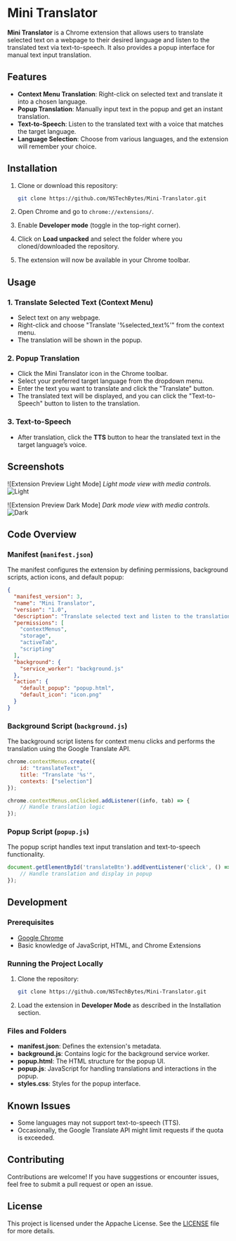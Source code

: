 # Mini Translator

**Mini Translator** is a Chrome extension that allows users to translate selected text on a webpage to their desired language and listen to the translated text via text-to-speech. It also provides a popup interface for manual text input translation.

## Features

- **Context Menu Translation**: Right-click on selected text and translate it into a chosen language.
- **Popup Translation**: Manually input text in the popup and get an instant translation.
- **Text-to-Speech**: Listen to the translated text with a voice that matches the target language.
- **Language Selection**: Choose from various languages, and the extension will remember your choice.
  
## Installation

1. Clone or download this repository:
   ```bash
   git clone https://github.com/NSTechBytes/Mini-Translator.git
   ```
   
2. Open Chrome and go to `chrome://extensions/`.

3. Enable **Developer mode** (toggle in the top-right corner).

4. Click on **Load unpacked** and select the folder where you cloned/downloaded the repository.

5. The extension will now be available in your Chrome toolbar.

## Usage

### 1. Translate Selected Text (Context Menu)
- Select text on any webpage.
- Right-click and choose "Translate '%selected_text%'" from the context menu.
- The translation will be shown in the popup.

### 2. Popup Translation
- Click the Mini Translator icon in the Chrome toolbar.
- Select your preferred target language from the dropdown menu.
- Enter the text you want to translate and click the "Translate" button.
- The translated text will be displayed, and you can click the "Text-to-Speech" button to listen to the translation.

### 3. Text-to-Speech
- After translation, click the **TTS** button to hear the translated text in the target language’s voice.

## Screenshots
![Extension Preview Light Mode]
*Light mode view with media controls.*![Light](https://github.com/NSTechBytes/Projects-Templates/blob/main/Extensions/Mini%20Translator/Light.png)


![Extension Preview Dark Mode]
*Dark mode view with media controls.*![Dark](https://github.com/NSTechBytes/Projects-Templates/blob/main/Extensions/Mini%20Translator/Dark.png)




## Code Overview

### Manifest (`manifest.json`)

The manifest configures the extension by defining permissions, background scripts, action icons, and default popup:

```json
{
  "manifest_version": 3,
  "name": "Mini Translator",
  "version": "1.0",
  "description": "Translate selected text and listen to the translation.",
  "permissions": [
    "contextMenus",
    "storage",
    "activeTab",
    "scripting"
  ],
  "background": {
    "service_worker": "background.js"
  },
  "action": {
    "default_popup": "popup.html",
    "default_icon": "icon.png"
  }
}
```

### Background Script (`background.js`)

The background script listens for context menu clicks and performs the translation using the Google Translate API.

```javascript
chrome.contextMenus.create({
    id: "translateText",
    title: "Translate '%s'",
    contexts: ["selection"]
});

chrome.contextMenus.onClicked.addListener((info, tab) => {
    // Handle translation logic
});
```

### Popup Script (`popup.js`)

The popup script handles text input translation and text-to-speech functionality.

```javascript
document.getElementById('translateBtn').addEventListener('click', () => {
    // Handle translation and display in popup
});
```

## Development

### Prerequisites

- [Google Chrome](https://www.google.com/chrome/)
- Basic knowledge of JavaScript, HTML, and Chrome Extensions

### Running the Project Locally

1. Clone the repository:
   ```bash
   git clone https://github.com/NSTechBytes/Mini-Translator.git
   ```

2. Load the extension in **Developer Mode** as described in the Installation section.

### Files and Folders

- **manifest.json**: Defines the extension's metadata.
- **background.js**: Contains logic for the background service worker.
- **popup.html**: The HTML structure for the popup UI.
- **popup.js**: JavaScript for handling translations and interactions in the popup.
- **styles.css**: Styles for the popup interface.

## Known Issues

- Some languages may not support text-to-speech (TTS).
- Occasionally, the Google Translate API might limit requests if the quota is exceeded.

## Contributing

Contributions are welcome! If you have suggestions or encounter issues, feel free to submit a pull request or open an issue.

## License

This project is licensed under the Appache License. See the [LICENSE](LICENSE) file for more details.




